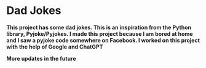 # Dad Jokes
**This project has some dad jokes. This is an inspiration from the Python library, Pyjoke/Pyjokes.
I made this project because I am bored at home and I saw a pyjoke code somewhere on Facebook.
I worked on this project with the help of Google and ChatGPT**

**More updates in the future**
